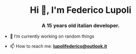 <h1 align="center">Hi 👋, I'm Federico Lupoli</h1>
<h3 align="center">A 15 years old italian developer.</h3>

- 🔭 I’m currently working on random things

- 📫 How to reach me: **lupolifederico@outlook.it**
